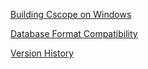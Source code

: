 [Building Cscope on Windows](BuildingCscope.md)

[Database Format Compatibility](DatabaseFormatCompatibility.md)

[Version History](VersionHistory.md)